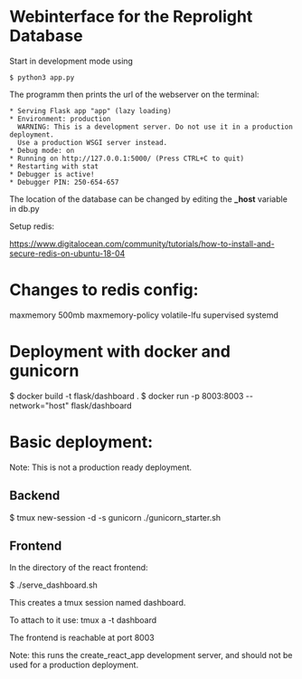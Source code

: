 # Webinterface for the Reprolight Database

Start in development mode using

```
$ python3 app.py
```

The programm then prints the url of the webserver
on the terminal:

```
* Serving Flask app "app" (lazy loading)
* Environment: production
  WARNING: This is a development server. Do not use it in a production deployment.
  Use a production WSGI server instead.
* Debug mode: on
* Running on http://127.0.0.1:5000/ (Press CTRL+C to quit)
* Restarting with stat
* Debugger is active!
* Debugger PIN: 250-654-657
```

The location of the database can be changed by editing
the **_host** variable in db.py

Setup redis:

https://www.digitalocean.com/community/tutorials/how-to-install-and-secure-redis-on-ubuntu-18-04

# Changes to redis config:

maxmemory 500mb
maxmemory-policy volatile-lfu
supervised systemd

# Deployment with docker and gunicorn

$ docker build -t flask/dashboard .
$ docker run -p 8003:8003 --network="host" flask/dashboard


# Basic deployment:

Note: This is not a production ready deployment.

## Backend

$ tmux new-session -d -s gunicorn ./gunicorn_starter.sh


## Frontend

In the directory of the react frontend:

$ ./serve_dashboard.sh

This creates a tmux session named dashboard.

To attach to it use: tmux a -t dashboard

The frontend is reachable at port 8003

Note: this runs the create_react_app development server, and should not
be used for a production deployment.
